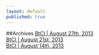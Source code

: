 ```yaml
---
layout: default
published: true
---
```


##Archives
[BtCI  |  August 27th, 2013](http://collaborativeinter.net/wiki/BtCI_2013-08-27.html)     
[BtCI  |  August 21st, 2013](http://collaborativeinter.net/wiki/BtCI_2013-08-21.html)  
[BtCI  |  August 14th, 2013](http://collaborativeinter.net/wiki/BtCI_2013-08-14.html)  
